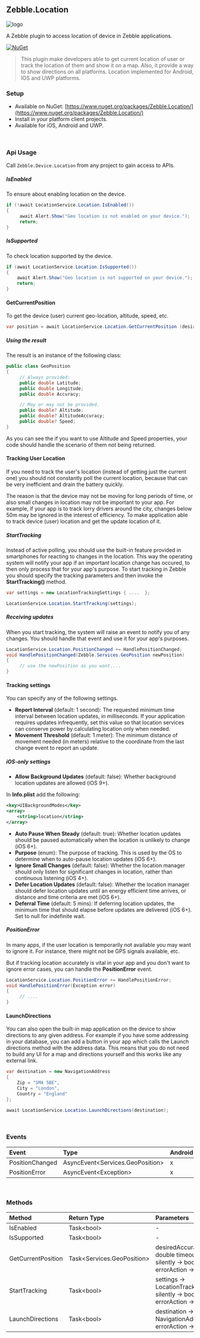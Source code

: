 ﻿[logo]: https://raw.githubusercontent.com/Geeksltd/Zebble.Location/master/icon.png "Zebble.Location"


## Zebble.Location

![logo]

A Zebble plugin to access location of device in Zebble applications.

[![NuGet](https://img.shields.io/nuget/v/Zebble.Location.svg?label=NuGet)](https://www.nuget.org/packages/Zebble.Location/)

> This plugin make developers able to get current location of user or track the location of them and show it on a map. Also, it provide a way to show directions on all platforms. Location implemented for Android, IOS and UWP platforms.

### Setup

* Available on NuGet: [https://www.nuget.org/packages/Zebble.Location/](https://www.nuget.org/packages/Zebble.Location/)
* Install in your platform client projects.
* Available for iOS, Android and UWP.
<br>

### Api Usage

Call `Zebble.Device.Location` from any project to gain access to APIs.

##### IsEnabled

To ensure about enabling location on the device.
```csharp
if (!await LocationService.Location.IsEnabled())
{
     await Alert.Show("Geo location is not enabled on your device.");
     return;  
}
```
##### IsSupported

To check location supported by the device.
```csharp
if (await LocationService.Location.IsSupported())
{
    await Alert.Show("Geo location is not supported on your device.");
    return;
} 
```
#### GetCurrentPosition

To get the device (user) current geo-location, altitude, speed, etc.

```csharp
var position = await LocationService.Location.GetCurrentPosition (desiredAccuracy, timeout);
```

##### Using the result

The result is an instance of the following class:

```csharp
public class GeoPosition
{
     // Always provided:
     public double Latitude;
     public double Longitude;
     public double Accuracy;

     // May or may not be provided.
     public double? Altitude;
     public double? AltitudeAccuracy;
     public double? Speed;
}
```

As you can see the if you want to use Altitude and Speed properties, your code should handle the scenario of them not being returned.

#### Tracking User Location

If you need to track the user's location (instead of getting just the current one) you should not constantly poll the current location, because that can be very inefficient and drain the battery quickly. 

The reason is that the device may not be moving for long periods of time, or also small changes in location may not be important to your app. For example, if your app is to track lorry drivers around the city, changes below 50m may be ignored in the interest of efficiency.
To make application able to track device (user) location and get the update location of it.

##### StartTracking

Instead of active polling, you should use the built-in feature provided in smartphones for reacting to changes in the location. This way the operating system will notify your app if an important location change has occured, to then only process that for your app's purpose. To start tracking in Zebble you should specify the tracking parameters and then invoke the **StartTracking()** method.

```csharp
var settings = new LocationTrackingSettings { ....  };

LocationService.Location.StartTracking(settings);
```

##### Receiving updates

When you start tracking, the system will raise an event to notify you of any changes. You should handle that event and use it for your app's purposes.

```csharp
LocationService.Location.PositionChanged += HandlePositionChanged;
void HandlePositionChanged(Zebble.Services.GeoPosition newPosition)
{
     // use the newPosition as you want....
}
```

#### Tracking settings

You can specify any of the following settings.

- **Report Interval** (default: 1 second): The requested minimum time interval between location updates, in milliseconds. If your application requires updates infrequently, set this value so that location services can conserve power by calculating location only when needed.
- **Movement Threshold** (default: 1 meter): The minimum distance of movement needed (in meters) relative to the coordinate from the last change event to report an update.

##### iOS-only settings

- **Allow Background Updates** (default: false): Whether background location updates are allowed (iOS 9+).

In **Info.plist** add the following:

```xml
<key>UIBackgroundModes</key>
<array>
    <string>location</string>
</array>
```

- **Auto Pause When Steady** (default: true):  Whether location updates should be paused automatically when the location is unlikely to change (iOS 6+).
- **Purpose** (enum): The purpose of tracking. This is used by the OS to determine when to auto-pause location updates (iOS 6+).
- **Ignore Small Changes** (default: false):  Whether the location manager should only listen for significant changes in location, rather than continuous listening (iOS 4+).
- **Defer Location Updates** (default: false): Whether the location manager should defer location updates until an energy efficient time arrives, or distance and time criteria are met (iOS 6+).
- **Deferral Time** (default: 5 mins): If deferring location updates, the minimum time that should elapse before updates are delivered (iOS 6+). Set to null for indefinite wait.

##### PositionError

In many apps, if the user location is temporarily not available you may want to ignore it. For instance, there might not be GPS signals available, etc.

But if tracking location accurately is vital in your app and you don't want to ignore error cases, you can handle the **PositionError** event.

```csharp
LocationService.Location.PositionError += HandlePositionError;
void HandlePositionError(Exception error)
{
     // ....
}
```

#### LaunchDirections

You can also open the built-in map application on the device to show directions to any given address. For example if you have some addressing in your database, you can add a button in your app which calls the Launch directions method with the address data. This means that you do not need to build any UI for a map and directions yourself and this works like any external link.

```csharp
var destination = new NavigationAddress
{
    Zip = "SM4 5BE",
    City = "London",
    Country = "England"
};

await LocationService.Location.LaunchDirections(destination);
```


<br>


### Events
| Event             | Type                                          | Android | iOS | Windows |
| :-----------      | :-----------                                  | :------ | :-- | :------ |
| PositionChanged  | AsyncEvent<Services.GeoPosition&gt;    | x       | x   | x       |
| PositionError            | AsyncEvent<Exception&gt;    | x       | x   | x       |


<br>


### Methods
| Method       | Return Type  | Parameters                          | Android | iOS | Windows |
| :----------- | :----------- | :-----------                        | :------ | :-- | :------ |
| IsEnabled         | Task<bool&gt;| - | x       | x   | x       |
| IsSupported         | Task<bool&gt;| - | x       | x   | x       |
| GetCurrentPosition         | Task<Services.GeoPosition&gt;| desiredAccuracy -> double<bt> timeout -> int<br> silently -> bool<br> errorAction -> OnError| x       | x   | x       |
| StartTracking     | Task<bool&gt;| settings -> LocationTrackingSettings<br> silently -> bool<br> errorAction -> OnError| x       | x   | x       |
| LaunchDirections  | Task<bool&gt;| destination -> NavigationAddress<br> errorAction -> OnError| x       | x   | x       |
